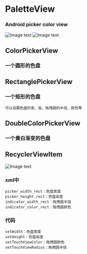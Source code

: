 # PaletteView
### Android picker color view

![Image text](https://raw.githubusercontent.com/pzhj1216/PaletteView/master/image/_20181126120019.png)
![Image text](https://raw.githubusercontent.com/pzhj1216/PaletteView/master/image/_20181126120015.png)
## ColorPickerView
### 一个圆形的色盘

## RectanglePickerView
### 一个矩形的色盘
    可以设置色盘的宽、高，拖拽圆的半径、颜色等
    
## DoubleColorPickerView
### 一个黄白渐变的色盘
## RecyclerViewItem
![Image text](https://github.com/pzhj1216/PaletteView/blob/master/image/1545013421(1).png)
### xml中
    picker_width_rect：色盘宽度
    picker_height_rect：色盘高度
    indicator_width_rect：拖拽圆半径
    indicator_color_rect：拖拽圆颜色
### 代码
    setWidth：色盘宽度
    setHeight：色盘高度
    setTouchViewColor：拖拽圆颜色
    setTouchViewRadius：拖拽圆半径



